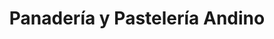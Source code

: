 ---
title: "Panadería y Pastelería Andino"
url: /santa-barbara/panaderia-y-pasteleria-andino/
shop: Bäckerei
---